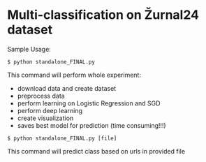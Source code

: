 # Multi-classification on Žurnal24 dataset

Sample Usage:
```
$ python standalone_FINAL.py
```
This command will perform whole experiment:
 - download data and create dataset
 - preprocess data
 - perform learning on Logistic Regression and SGD
 - perform deep learning
 - create visualization
 - saves best model for prediction
 (time consuming!!!)

```
$ python standalone_FINAL.py [file]
```
This command will predict class based on urls in provided file


